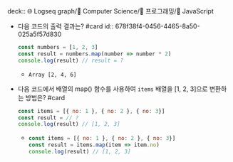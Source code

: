 deck:: 🌐 Logseq graph/📂 Computer Science/📂 프로그래밍/📖 JavaScript

- 다음 코드의 출력 결과는? #card 
  id:: 678f38f4-0456-4465-8a50-025a5f57d830
  ```javascript
  const numbers = [1, 2, 3]	
  const result = numbers.map(number => number * 2)
  console.log(result) // result = ?
  ```
	- ```
	  Array [2, 4, 6]
	  ```
- 다음 코드에서 배열의 map() 함수를 사용하여 `items` 배열을 [1, 2, 3]으로 변환하는 방법은? #card
  ```javascript
  const items = [{ no: 1 }, { no: 2 }, { no: 3}]
  const result = // ?
  console.log(result) // [1, 2, 3]
  ```
	- ```javascript
	  const items = [{ no: 1 }, { no: 2 }, { no: 3}]
	  const result = items.map(item => item.no)
	  console.log(result) // [1, 2, 3]
	  ```